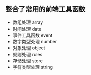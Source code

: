 ## 整合了常用的前端工具函数
- 数组处理 array
- 时间处理 date
- 事件工具函数 event
- 数字类型处理 number
- 对象处理 object
- 规则处理 rules
- 存储处理 store
- 字符类型处理 string
